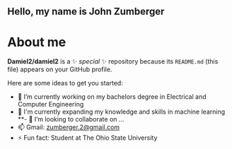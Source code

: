 ## Hello, my name is John Zumberger 
# About me 


**Damiel2/damiel2** is a ✨ _special_ ✨ repository because its `README.md` (this file) appears on your GitHub profile.

Here are some ideas to get you started:

- 🔭 I’m currently working on my bachelors degree in Electrical and Computer Engineering
- 🌱 I'm currently expanding my knowledge and skills in machine learning
**- 👯 I’m looking to collaborate on ...
- 📫 Gmail: zumberger.2@gmail.com
- ⚡ Fun fact: Student at The Ohio State University
